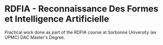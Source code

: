 # RDFIA - Reconnaissance Des Formes et Intelligence Artificielle

Practical work done as part of the RDFIA course at Sorbonne University (ex UPMC) DAC Master's Degree.

